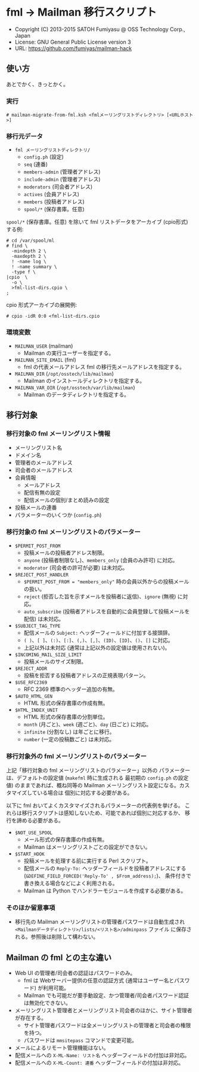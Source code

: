 fml → Mailman 移行スクリプト
======================================================================

* Copyright (C) 2013-2015 SATOH Fumiyasu @ OSS Technology Corp., Japan
* License: GNU General Public License version 3
* URL: <https://github.com/fumiyas/mailman-hack>

使い方
----------------------------------------------------------------------

あとでかく、きっとかく。

### 実行

```console
# mailman-migrate-from-fml.ksh <fmlメーリングリストディレクトリ> [<URLホスト>]
```

### 移行元データ

* `fml メーリングリストディレクトリ/`
    * `config.ph` (設定)
    * `seq` (連番)
    * `members-admin` (管理者アドレス)
    * `include-admin` (管理者アドレス)
    * `moderators` (司会者アドレス)
    * `actives` (会員アドレス)
    * `members` (投稿者アドレス)
    * `spool/*` (保存書庫。任意)

`spool/*` (保存書庫。任意) を除いて fml リストデータをアーカイブ (cpio形式) する例:

```console
# cd /var/spool/ml
# find \
  -mindepth 2 \
  -maxdepth 2 \
  ! -name log \
  ! -name summary \
  -type f \
|cpio  \
  -o \
  >fml-list-dirs.cpio \
;
```

cpio 形式アーカイブの展開例:

```console
# cpio -idR 0:0 <fml-list-dirs.cpio
```

### 環境変数

* `MAILMAN_USER` (mailman)
    * Mailman の実行ユーザーを指定する。
* `MAILMAN_SITE_EMAIL` (fml)
    * fml の代表メールアドレス fml の移行先メールアドレスを指定する。
* `MAILMAN_DIR` (`/opt/osstech/lib/mailman`)
    * Mailman のインストールディレクトリを指定する。
* `MAILMAN_VAR_DIR` (`/opt/osstech/var/lib/mailman`)
    * Mailman のデータディレクトリを指定する。

移行対象
----------------------------------------------------------------------

### 移行対象の fml メーリングリスト情報

* メーリングリスト名
* ドメイン名
* 管理者のメールアドレス
* 司会者のメールアドレス
* 会員情報
    * メールアドレス
    * 配信有無の設定
    * 配信メールの個別/まとめ読みの設定
* 投稿メールの連番
* パラメーターのいくつか (`config.ph`)

### 移行対象の fml メーリングリストのパラメーター

* `$PERMIT_POST_FROM`
    * 投稿メールの投稿者アドレス制限。
    * `anyone` (投稿者制限なし)、`members_only` (会員のみ許可) に対応。
    * `moderator` (司会者の許可が必要) は未対応。
* `$REJECT_POST_HANDLER`
    * `$PERMIT_POST_FROM = "members_only"` 時の会員以外からの投稿メールの扱い。
    * `reject` (拒否した旨を示すメールを投稿者に返信)、`ignore` (無視) に対応。
    * `auto_subscribe` (投稿者アドレスを自動的に会員登録して投稿メールを配信) は未対応。
* `$SUBJECT_TAG_TYPE`
    * 配信メールの `Subject:` ヘッダーフィールドに付加する接頭辞。
    * `( )`、`[ ]`、`(:)`、`[:]`、`(,)`、`[,]`、`(ID)`、`[ID]`、`()`、`[]` に対応。
    * 上記以外は未対応 (通常は上記以外の設定値は使用されない)。
* `$INCOMING_MAIL_SIZE_LIMIT`
    * 投稿メールのサイズ制限。
* `$REJECT_ADDR`
    * 投稿を拒否する投稿者アドレスの正規表現パターン。
* `$USE_RFC2369`
    * RFC 2369 標準のヘッダー追加の有無。
* `$AUTO_HTML_GEN`
    * HTML 形式の保存書庫の作成有無。
* `$HTML_INDEX_UNIT`
    * HTML 形式の保存書庫の分割単位。
    * `month` (月ごと)、`week` (週ごと)、`day` (日ごと) に対応。
    * `infinite` (分割なし) は年ごとに移行。
    * `number` (一定の投稿数ごと) は未対応。

### 移行対象外の fml メーリングリストのパラメーター

上記「移行対象の fml メーリングリストのパラメーター」以外の
パラメーターは、デフォルトの設定値 (`makefml` 時に生成される
最初期の `config.ph` の設定値) のままであれば、概ね同等の Mailman
メーリングリスト設定になる。カスタマイズしている場合は
個別に対応する必要がある。

以下に fml おいてよくカスタマイズされるパラメーターの代表例を挙げる。
これらは移行スクリプトは感知しないため、可能であれば個別に対応するか、
移行を諦める必要がある。

* `$NOT_USE_SPOOL`
    * メール形式の保存書庫の作成有無。
    * Mailman はメーリングリストごとの設定ができない。
* `$START_HOOK`
    * 投稿メールを処理する前に実行する Perl スクリプト。
    * 配信メールの `Reply-To:` ヘッダーフィールドを投稿者アドレスにする
      (`&DEFINE_FIELD_FORCED('Reply-To' , $From_address);`)、
      条件付きで書き換える場合などによく利用される。
    * Mailman は Python でハンドラーモジュールを作成する必要がある。

### そのほか留意事項

* 移行先の Mailman メーリングリストの管理者パスワードは自動生成され
    `<Mailmanデータディレクトリ>/lists/<リスト名>/adminpass` ファイル
    に保存される。参照後は削除して構わない。

Mailman の fml との主な違い
----------------------------------------------------------------------

* Web UI の管理者/司会者の認証はパスワードのみ。
    * fml は Webサーバー提供の任意の認証方式 (通常はユーザー名とパスワード)
      が利用可能。
    * Mailman でも可能だが要手動設定、かつ管理者/司会者パスワード認証は無効化できない。
* メーリングリスト管理者とメーリングリスト司会者のほかに、サイト管理者が存在する。
    * サイト管理者パスワードは全メーリングリストの管理者と司会者の権限を持つ。
    * パスワードは `mmsitepass` コマンドで変更可能。
* メールによるリモート管理機能はない。
* 配信メールへの `X-ML-Name: リスト名` ヘッダーフィールドの付加は非対応。
* 配信メールへの `X-ML-Count: 連番` ヘッダーフィールドの付加は非対応。
